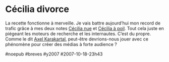 # Cécilia divorce

La recette fonctionne à merveille. Je vais battre aujourd’hui mon record de trafic grâce à mes deux notes [Cécilia nue](../9/cecilia-nue.md) et [Cécilia à poil](cecilia-a-poil.md). Tout cela juste en piégeant les moteurs de recherche et les internautes. C’est du propre. Comme le dit [Axel Karakartal](cecilia-a-poil/#comment-46949.md), peut-être devrions-nous jouer avec ce phénomène pour créer des médias à forte audience ?

#noepub #breves #y2007 #2007-10-18-23h43
